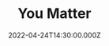 ---
title: "You Matter"
image: https://i.imgur.com/aE22qzs.png
date: 2022-04-24T14:30:00.000Z
video:
  type: vimeo
  id: 702692778
speaker:
  name: "Bart Wilkins"
  permalink: "bart-wilkins"
series: "you-matter"
---